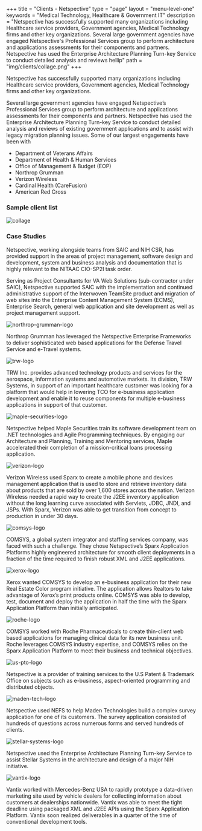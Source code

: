 +++
title = "Clients - Netspective"
type  = "page"
layout = "menu-level-one"
keywords = "Medical Technology, Healthcare & Government IT"
description = "Netspective has successfully supported many organizations including Healthcare service providers, Government agencies, Medical Technology firms and other key organizations. Several large government agencies have engaged Netspective's Professional Services group to perform architecture and applications assessments for their components and partners. Netspective has used the Enterprise Architecture Planning Turn-key Service to conduct detailed analysis and reviews hellip"
path =  "img/clients/collage.png"
+++

Netspective has successfully supported many organizations including Healthcare service providers, Government agencies, Medical Technology firms and other key organizations.

Several large government agencies have engaged Netspective’s Professional Services group to perform architecture and applications assessments for their components and partners. Netspective has used the Enterprise Architecture Planning Turn-key Service to conduct detailed analysis and reviews of existing government applications and to assist with legacy migration planning issues. Some of our largest engagements have been with

* Department of Veterans Affairs
* Department of Health & Human Services
* Office of Management & Budget (EOP)
* Northrop Grumman
* Verizon Wireless
* Cardinal Health (CareFusion)
* American Red Cross

### Sample client list

![collage](/img/clients/collage.png)


### Case Studies

Netspective, working alongside teams from SAIC and NIH CSR, has provided support in the areas of project management, software design and development, system and business analysis and documentation that is highly relevant to the NITAAC CIO-SP2I task order.

Serving as Project Consultants for VA Web Solutions (sub-contractor under SAIC), Netspective supported SAIC with the implementation and continued administrative support of the Interwoven TeamSite product and migration of web sites into the Enterprise Content Management System (ECMS), Enterprise Search, general web application and site development as well as project management support.


![northrop-grumman-logo](/img/clients/northrop-grumman-logo.gif)

Northrop Grumman has leveraged the Netspective Enterprise Frameworks to deliver sophisticated web based applications for the Defense Travel Service and e-Travel systems.

![trw-logo](/img/clients/trw-logo.gif)

TRW Inc. provides advanced technology products and services for the aerospace, information systems and automotive markets. Its division, TRW Systems, in support of an important healthcare customer was looking for a platform that would help in lowering TCO for e-business application development and enable it to reuse components for multiple e-business applications in support of that customer.

![maple-securities-logo](/img/clients/maple-securities-logo.gif)

Netspective helped Maple Securities train its software development team on .NET technologies and Agile Programming techniques. By engaging our Architecture and Planning, Training and Mentoring services, Maple accelerated their completion of a mission-critical loans processing application.

![verizon-logo](/img/clients/verizon-logo.gif)

Verizon Wireless used Sparx to create a mobile phone and devices management application that is used to store and retrieve inventory data about products that are sold by over 1,600 stores across the nation. Verizon Wireless needed a rapid way to create the J2EE inventory application without the long learning curve associated with Servlets, JDBC, JNDI, and JSPs. With Sparx, Verizon was able to get transition from concept to production in under 30 days.

![comsys-logo](/img/clients/comsys-logo.gif)

COMSYS, a global system integrator and staffing services company, was faced with such a challenge. They chose Netspective’s Sparx Application Platforms highly engineered architecture for smooth client deployments in a fraction of the time required to finish robust XML and J2EE applications.

![xerox-logo](/img/clients/xerox-logo.gif)

Xerox wanted COMSYS to develop an e-business application for their new Real Estate Color program initiative. The application allows Realtors to take advantage of Xerox’s print products online. COMSYS was able to develop, test, document and deploy the application in half the time with the Sparx Application Platform than initially anticipated.

![roche-logo](/img/clients/roche-logo.gif)

COMSYS worked with Roche Pharmaceuticals to create thin-client web based applications for managing clinical data for its new business unit. Roche leverages COMSYS industry expertise, and COMSYS relies on the Sparx Application Platform to meet their business and technical objectives.

![us-pto-logo](/img/clients/us-pto-logo.gif)

Netspective is a provider of training services to the U.S Patent & Trademark Office on subjects such as e-business, aspect-oriented programming and distributed objects.

![maden-tech-logo](/img/clients/maden-tech-logo.gif)

Netspective used NEFS to help Maden Technologies build a complex survey application for one of its customers. The survey application consisted of hundreds of questions across numerous forms and served hundreds of clients.

![stellar-systems-logo](/img/clients/stellar-systems-logo.gif)

Netspective used the Enterprise Architecture Planning Turn-key Service to assist Stellar Systems in the architecture and design of a major NIH initiative.

![vantix-logo](/img/clients/vantix-logo.gif)

Vantix worked with Mercedes-Benz USA to rapidly prototype a data-driven marketing site used by vehicle dealers for collecting information about customers at dealerships nationwide. Vantix was able to meet the tight deadline using packaged XML and J2EE APIs using the Sparx Application Platform. Vantix soon realized deliverables in a quarter of the time of conventional development tools.

